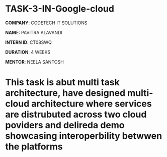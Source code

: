 # TASK-3-IN-Google-cloud

**COMPANY**: CODETECH IT SOLUTIONS

**NAM**E: PAVITRA ALAVANDI

**INTERN ID**: CT08SWQ

**DURATION**: 4 WEEKS

**MENTOR**: NEELA SANTOSH

# This task is abut multi task architecture, have designed multi-cloud architecture where services are distrubuted across two cloud poviders and delireda demo showcasing interoperbility betwwen the platforms
